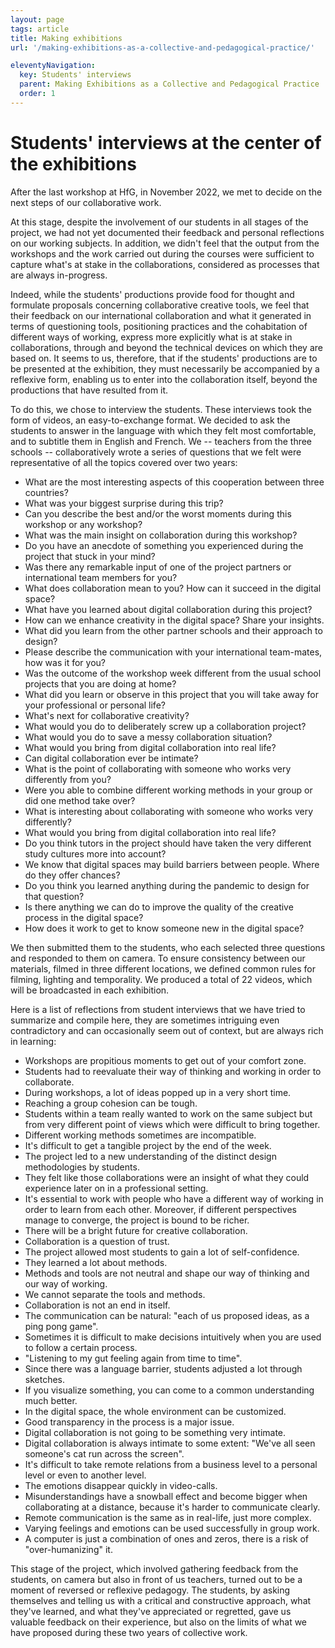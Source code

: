 ```yaml
---
layout: page
tags: article
title: Making exhibitions
url: '/making-exhibitions-as-a-collective-and-pedagogical-practice/'

eleventyNavigation:
  key: Students' interviews
  parent: Making Exhibitions as a Collective and Pedagogical Practice
  order: 1
---
```


# Students' interviews at the center of the exhibitions

After the last workshop at HfG, in November 2022, we met to decide on
the next steps of our collaborative work.

At this stage, despite the involvement of our students in all stages of
the project, we had not yet documented their feedback and personal
reflections on our working subjects. In addition, we didn\'t feel that
the output from the workshops and the work carried out during the
courses were sufficient to capture what\'s at stake in the
collaborations, considered as processes that are always in-progress.

Indeed, while the students\' productions provide food for thought and
formulate proposals concerning collaborative creative tools, we feel
that their feedback on our international collaboration and what it
generated in terms of questioning tools, positioning practices and the
cohabitation of different ways of working, express more explicitly what
is at stake in collaborations, through and beyond the technical devices
on which they are based on. It seems to us, therefore, that if the
students\' productions are to be presented at the exhibition, they must
necessarily be accompanied by a reflexive form, enabling us to enter
into the collaboration itself, beyond the productions that have resulted
from it.

To do this, we chose to interview the students. These interviews took
the form of videos, an easy-to-exchange format. We decided to ask the
students to answer in the language with which they felt most
comfortable, and to subtitle them in English and French. We -- teachers
from the three schools -- collaboratively wrote a series of questions
that we felt were representative of all the topics covered over two
years:

-   What are the most interesting aspects of this cooperation between
    three countries?
-   What was your biggest surprise during this trip?
-   Can you describe the best and/or the worst moments during this
    workshop or any workshop?
-   What was the main insight on collaboration during this workshop?
-   Do you have an anecdote of something you experienced during the
    project that stuck in your mind?
-   Was there any remarkable input of one of the project partners or
    international team members for you?
-   What does collaboration mean to you? How can it succeed in the
    digital space?
-   What have you learned about digital collaboration during this
    project?
-   How can we enhance creativity in the digital space? Share your
    insights.
-   What did you learn from the other partner schools and their approach
    to design?
-   Please describe the communication with your international
    team-mates, how was it for you?
-   Was the outcome of the workshop week different from the usual school
    projects that you are doing at home?
-   What did you learn or observe in this project that you will take
    away for your professional or personal life?
-   What\'s next for collaborative creativity?
-   What would you do to deliberately screw up a collaboration project?
-   What would you do to save a messy collaboration situation?
-   What would you bring from digital collaboration into real life?
-   Can digital collaboration ever be intimate?
-   What is the point of collaborating with someone who works very
    differently from you?
-   Were you able to combine different working methods in your group or
    did one method take over?
-   What is interesting about collaborating with someone who works very
    differently?
-   What would you bring from digital collaboration into real life?
-   Do you think tutors in the project should have taken the very
    different study cultures more into account?
-   We know that digital spaces may build barriers between people. Where
    do they offer chances?
-   Do you think you learned anything during the pandemic to design for
    that question?
-   Is there anything we can do to improve the quality of the creative
    process in the digital space?
-   How does it work to get to know someone new in the digital space?

We then submitted them to the students, who each selected three
questions and responded to them on camera. To ensure consistency between
our materials, filmed in three different locations, we defined common
rules for filming, lighting and temporality. We produced a total of 22
videos, which will be broadcasted in each exhibition.

Here is a list of reflections from student interviews that we have tried
to summarize and compile here, they are sometimes intriguing even
contradictory and can occasionally seem out of context, but are always
rich in learning:

-   Workshops are propitious moments to get out of your comfort zone.
-   Students had to reevaluate their way of thinking and working in
    order to collaborate.
-   During workshops, a lot of ideas popped up in a very short time.
-   Reaching a group cohesion can be tough.
-   Students within a team really wanted to work on the same subject but
    from very different point of views which were difficult to bring
    together.
-   Different working methods sometimes are incompatible.
-   It\'s difficult to get a tangible project by the end of the week.
-   The project led to a new understanding of the distinct design
    methodologies by students.
-   They felt like those collaborations were an insight of what they
    could experience later on in a professional setting.
-   It\'s essential to work with people who have a different way of
    working in order to learn from each other. Moreover, if different
    perspectives manage to converge, the project is bound to be richer.
-   There will be a bright future for creative collaboration.
-   Collaboration is a question of trust.
-   The project allowed most students to gain a lot of self-confidence.
-   They learned a lot about methods.
-   Methods and tools are not neutral and shape our way of thinking and
    our way of working.
-   We cannot separate the tools and methods.
-   Collaboration is not an end in itself.
-   The communication can be natural: \"each of us proposed ideas, as a
    ping pong game\".
-   Sometimes it is difficult to make decisions intuitively when you are
    used to follow a certain process.
-   \"Listening to my gut feeling again from time to time\".
-   Since there was a language barrier, students adjusted a lot through
    sketches.
-   If you visualize something, you can come to a common understanding
    much better.
-   In the digital space, the whole environment can be customized.
-   Good transparency in the process is a major issue.
-   Digital collaboration is not going to be something very intimate.
-   Digital collaboration is always intimate to some extent: \"We\'ve
    all seen someone\'s cat run across the screen\".
-   It\'s difficult to take remote relations from a business level to a
    personal level or even to another level.
-   The emotions disappear quickly in video-calls.
-   Misunderstandings have a snowball effect and become bigger when
    collaborating at a distance, because it\'s harder to communicate
    clearly.
-   Remote communication is the same as in real-life, just more complex.
-   Varying feelings and emotions can be used successfully in group
    work.
-   A computer is just a combination of ones and zeros, there is a risk
    of "over-humanizing" it.

This stage of the project, which involved gathering feedback from the
students, on camera but also in front of us teachers, turned out to be a
moment of reversed or reflexive pedagogy. The students, by asking
themselves and telling us with a critical and constructive approach,
what they\'ve learned, and what they\'ve appreciated or regretted, gave
us valuable feedback on their experience, but also on the limits of what
we have proposed during these two years of collective work.
